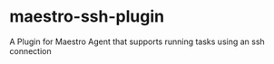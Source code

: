 maestro-ssh-plugin
==================

A Plugin for Maestro Agent that supports running tasks using an ssh connection